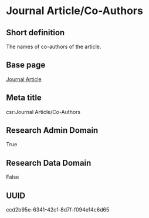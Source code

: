 # Journal Article/Co-Authors
## Short definition
The names of co-authors of the article.
## Base page
[Journal Article](https://github.com/EuroCRIS/CASRAI-Dictionairies/blob/main/Objects/Journal%20Article.md)
## Meta title
csr:Journal Article/Co-Authors
## Research Admin Domain
True
## Research Data Domain
False
## UUID
ccd2b95e-6341-42cf-8d7f-f094e14c6d65
